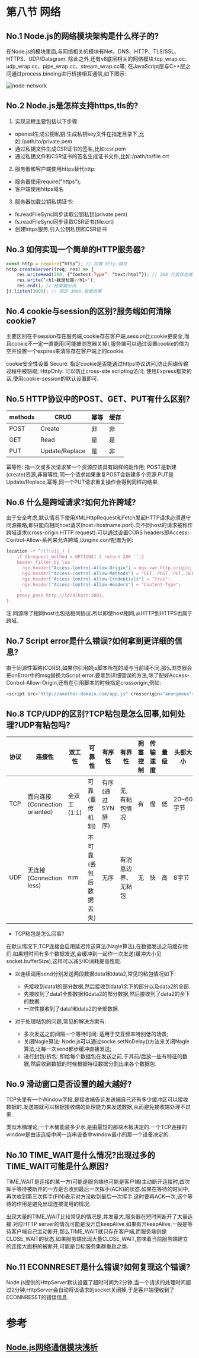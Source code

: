 # 第八节 网络

## No.1 Node.js的网络模块架构是什么样子的?

在Node.js的模块里面,与网络相关的模块有Net、DNS、HTTP、TLS/SSL、HTTPS、UDP/Datagram.
除此之外,还有v8底层相关的网络模块:tcp_wrap.cc、udp_wrap.cc、pipe_wrap.cc、stream_wrap.cc等;
在JavaScript层与C++层之间通过process.binding进行桥接相互通信,如下图示:

![node-network](/assets/node-network.png)

## No.2 Node.js是怎样支持https,tls的?

1. 实现流程主要包括以下步骤:

* openssl生成公钥私钥:生成私钥key文件在指定目录下,比如:/path/to/private.pem
* 通过私钥文件生成CSR证书的签名,比如:csr.pem
* 通过私钥文件和CSR证书的签名生成证书文件,比如:/path/to/file.crt

2. 服务器和客户端使用https替代http:

* 服务器使用require("https");
* 客户端使用https域名

3. 服务器加载公钥私钥证书:

* fs.readFileSync同步读取公钥私钥(private.pem)
* fs.readFileSync同步读取CSR证书(file.crt)
* 创建https服务,引入公钥私钥和CSR证书

## No.3 如何实现一个简单的HTTP服务器?

```js
const http = require(“http”); // 加载 http 模块
http.createServer((req, res) => {
    res.writeHead(200, {“Content-Type”: “text/html”}); // 200 代表状态成功
    res.write(‘<h1>我是标题</h1>’);
    res.end(); // 结束输出流
}).listen(3000); // 绑定 3000,查看效果
```

## No.4 cookie与session的区别?服务端如何清除cookie?

主要区别在于session存在服务端,cookie存在客户端,session比cookie更安全,而且cookie不一定一直能用(可能被浏览器关掉),服务端可以通过设置cookie的值为空并设置一个expires来清除存在客户端上的cookie.

cookie安全性设置
Secure: 指定cookie是否能通过https协议访问,防止网络传输过程中被窃取;
HttpOnly: 可以防止cross-site scripting访问;
使用Express框架的话,使用cookie-session的默认设置即可.

## No.5 HTTP协议中的POST、GET、PUT有什么区别?

|  methods  | CRUD |  幂等  |  缓存  |
| ------ | ------ | ------ | ------ |
| POST | Create | 非 | 非 |
| GET | Read | 是 | 是 |
| PUT | Update/Replace | 是 | 非 |

幂等性: 指一次或多次请求某一个资源应该具有同样的副作用;
POST是新建(create)资源,非幂等性,同一个请求如果重复POST会新建多个资源.PUT是Update/Replace,幂等,同一个PUT请求重复操作会得到同样的结果.

## No.6 什么是跨域请求?如何允许跨域?

出于安全考虑,默认情况下使用XMLHttpRequest和Fetch发起HTTP请求必须遵守同源策略,即只能向相同host请求(host=hostname:port).向不同host的请求被称作跨域请求(cross-origin HTTP request).可以通过设置CORS headers即Access-Control-Allow-系列来允许跨域,以nginx.conf配置为例:

```js
location ~* ^/(?:v1|_) {
    if ($request_method = OPTIONS) { return 200 '';}
    header_filter_by_lua '
      ngx.header["Access-Control-Allow-Origin"] = ngx.var.http_origin; # 这样相当于允许所有来源了
      ngx.header["Access-Control-Allow-Methods"] = "GET, POST, PUT, DELETE, PATCH, OPTIONS";
      ngx.header["Access-Control-Allow-Credentials"] = "true";
      ngx.header["Access-Control-Allow-Headers"] = "Content-Type";
    ';
    proxy_pass http://localhost:3001;
}
```

注:同源除了相同host也包括相同协议.所以即使host相同,从HTTP到HTTPS也属于跨域.

## No.7 Script error是什么错误?如何拿到更详细的信息?

由于同源性策略(CORS),如果你引用的js脚本所在的域与当前域不同,那么浏览器会把onError中的msg替换为Script error.要拿到详细错误的方法,除了配好Access-Control-Allow-Origin,还有在引用脚本的时候指定crossorigin,例如:

```js
<script src="http://another-domain.com/app.js" crossorigin="anonymous"></script>
```

## No.8 TCP/UDP的区别?TCP粘包是怎么回事,如何处理?UDP有粘包吗?

|    协议    |   连接性   |    双工性    |   可靠性   |   有序性   |   有界性   | 拥塞控制 | 传输速度 | 量级 | 头部大小 |
| ------ | ------ | ------ | ------ | ------ | ------ | ------ | ------ | ------ | ------ |
| TCP | 面向连接(Connection oriented) | 全双工(1:1) | 可靠(重传机制) | 有序(通过SYN排序) | 无,有粘包情况 | 有 | 慢 | 低 | 20~60字节 |
| UDP | 无连接(Connection less) | n:m | 不可靠(丢包后数据丢失) | 无序 | 有消息边界、无粘包 | 无 | 快 | 高 | 8字节 |

* TCP粘包是怎么回事?

在默认情况下,TCP连接会启用延迟传送算法(Nagle算法),在数据发送之前缓存他们.如果短时间有多个数据发送,会缓冲到一起作一次发送(缓冲大小见socket.bufferSize),这样可以减少IO消耗提高性能.

* 以连续调用send分别发送两段数据data1和data2,常见的粘包情况如下:

  * 先接收到data1的部分数据,然后接收到data1余下的部分以及data2的全部.
  * 先接收到了data1全部数据和data2的部分数据,然后接收到了data2的余下的数据.
  * 一次性接收到了data1和data2的全部数据.

* 对于处理粘包的问题,常见的解决方案有:

  * 多次发送之前间隔一个等待时间: 适用于交互频率特别低的场景;
  * 关闭Nagle算法: Node.js可以通过socke.setNoDelay()方法来关闭Nagle算法,让每一次send都步缓冲直接发送;
  * 进行封包/拆包: 即给每个数据包在发送之前,于其前/后放一些有特征的数据,然后收到数据的时候根据特征数据分割出来各个数据包.

## No.9 滑动窗口是否设置的越大越好?

TCP头里有一个Window字段,是接收端告诉发送端自己还有多少缓冲区可以接收数据的.发送端就可以根据接收端的处理能力来发送数据,从而避免接收端处理不过来.

类似木桶理论,一个木桶能装多少水,是由最短的那块木板决定的.一个TCP连接的window是由该连接中间一连串设备中window最小的那一个设备决定的.

## No.10 TIME_WAIT是什么情况?出现过多的TIME_WAIT可能是什么原因?

TIME_WAIT是连接的某一方(可能是服务端也可能是客户端)主动断开连接时,四次挥手等待被断开的一方是否收到最后一次挥手(ACK)的状态.如果在等待的时间中,再次收到第三次挥手(FIN)表示对方没收到最后一次挥手,这时要再ACK一次,这个等待的作用是避免出现连接混用的情况.

出现大量的TIME_WAIT比较常见的情况是,并发量大,服务器在短时间断开了大量连接.对应HTTP server的情况可能是没开启keepAlive.如果有开keepAlive,一般是等待客户端自己主动断开,那么TIME_WAIT就只存在客户端,而服务端则是CLOSE_WAIT的状态,如果服务端出现大量CLOSE_WAIT,意味着当前服务端建立的连接大面积的被断开,可能是目标服务集群重启之类.

## No.11 ECONNRESET是什么错误?如何复现这个错误?

Node.js提供的HttpServer默认设置了超时时间为2分钟,当一个请求的处理时间超过2分钟,HttpServer会自动将该请求的socket关闭掉,于是客户端便收到了ECONNRESET的错误信息.

# 参考

## [Node.js网络通信模块浅析](https://segmentfault.com/a/1190000008908077)
